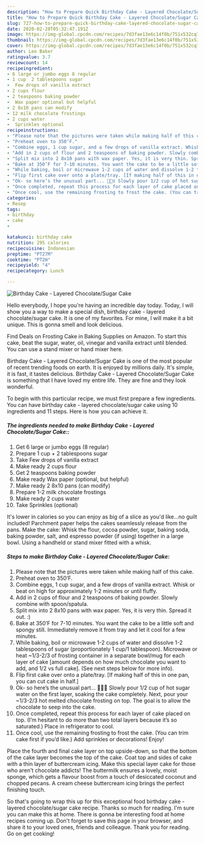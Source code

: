 ```yaml
---
description: "How to Prepare Quick Birthday Cake - Layered Chocolate/Sugar Cake"
title: "How to Prepare Quick Birthday Cake - Layered Chocolate/Sugar Cake"
slug: 727-how-to-prepare-quick-birthday-cake-layered-chocolate-sugar-cake
date: 2020-02-28T05:32:47.191Z
image: https://img-global.cpcdn.com/recipes/7d3fae13e6c14f0b/751x532cq70/birthday-cake-layered-chocolatesugar-cake-recipe-main-photo.jpg
thumbnail: https://img-global.cpcdn.com/recipes/7d3fae13e6c14f0b/751x532cq70/birthday-cake-layered-chocolatesugar-cake-recipe-main-photo.jpg
cover: https://img-global.cpcdn.com/recipes/7d3fae13e6c14f0b/751x532cq70/birthday-cake-layered-chocolatesugar-cake-recipe-main-photo.jpg
author: Leo Baker
ratingvalue: 3.7
reviewcount: 14
recipeingredient:
- 6 large or jumbo eggs 8 regular
- 1 cup  2 tablespoons sugar
-  Few drops of vanilla extract
- 2 cups flour
- 2 teaspoons baking powder
-  Wax paper optional but helpful
- 2 8x10 pans can modify
- 12 milk chocolate frostings
- 2 cups water
-  Sprinkles optional
recipeinstructions:
- "Please note that the pictures were taken while making half of this cake."
- "Preheat oven to 350’F."
- "Combine eggs, 1 cup sugar, and a few drops of vanilla extract. Whisk or beat on high for approximately 1-2 minutes or until fluffy."
- "Add in 2 cups of flour and 2 teaspoons of baking powder. Slowly combine with spoon/spatula."
- "Split mix into 2 8x10 pans with wax paper. Yes, it is very thin. Spread it out. :)"
- "Bake at 350’F for 7-10 minutes. You want the cake to be a little soft and spongy still. Immediately remove it from tray and let it cool for a few minutes."
- "While baking, boil or microwave 1-2 cups of water and dissolve 1-2 tablespoons of sugar (proportionately 1 cup/1 tablespoon). Microwave or heat ~1/3-2/3 of frosting container in a separate bowl/mug for each layer of cake [amount depends on how much chocolate you want to add, and 1/2 vs full cake]. (See next steps below for more info)."
- "Flip first cake over onto a plate/tray. [If making half of this in one pan, you can cut cake in half.]"
- "Ok- so here’s the unusual part... 🤷🏼‍♀️ Slowly pour 1/2 cup of hot sugar water on the first layer, soaking the cake completely. Next, pour your ~1/3-2/3 hot melted chocolate frosting on top. The goal is to allow the chocolate to seep into the cake."
- "Once completed, repeat this process for each layer of cake placed on top. (I’m hesitant to do more than two total layers because it’s so saturated.) Place in refrigerator to cool."
- "Once cool, use the remaining frosting to frost the cake. (You can trim cake first if you’d like.) Add sprinkles or decorations! Enjoy!"
categories:
- Resep
tags:
- birthday
- cake
- 

katakunci: birthday cake 
nutrition: 295 calories
recipecuisine: Indonesian
preptime: "PT27M"
cooktime: "PT2H"
recipeyield: "4"
recipecategory: Lunch

---
```



![Birthday Cake - Layered Chocolate/Sugar Cake](https://img-global.cpcdn.com/recipes/7d3fae13e6c14f0b/751x532cq70/birthday-cake-layered-chocolatesugar-cake-recipe-main-photo.jpg)

Hello everybody, I hope you're having an incredible day today. Today, I will show you a way to make a special dish, birthday cake - layered chocolate/sugar cake. It is one of my favorites. For mine, I will make it a bit unique. This is gonna smell and look delicious.

Find Deals on Frosting Cake in Baking Supplies on Amazon. To start this cake, beat the sugar, water, oil, vinegar and vanilla extract until blended. You can use a stand mixer or hand mixer here.

Birthday Cake - Layered Chocolate/Sugar Cake is one of the most popular of recent trending foods on earth. It is enjoyed by millions daily. It's simple, it is fast, it tastes delicious. Birthday Cake - Layered Chocolate/Sugar Cake is something that I have loved my entire life. They are fine and they look wonderful.


To begin with this particular recipe, we must first prepare a few ingredients. You can have birthday cake - layered chocolate/sugar cake using 10 ingredients and 11 steps. Here is how you can achieve it.

##### The ingredients needed to make Birthday Cake - Layered Chocolate/Sugar Cake::

1. Get 6 large or jumbo eggs (8 regular)
1. Prepare 1 cup + 2 tablespoons sugar
1. Take  Few drops of vanilla extract
1. Make ready 2 cups flour
1. Get 2 teaspoons baking powder
1. Make ready  Wax paper (optional, but helpful)
1. Make ready 2 8x10 pans (can modify)
1. Prepare 1-2 milk chocolate frostings
1. Make ready 2 cups water
1. Take  Sprinkles (optional)


It&#39;s lower in calories so you can enjoy as big of a slice as you&#39;d like…no guilt included! Parchment paper helps the cakes seamlessly release from the pans. Make the cake: Whisk the flour, cocoa powder, sugar, baking soda, baking powder, salt, and espresso powder (if using) together in a large bowl. Using a handheld or stand mixer fitted with a whisk. 

##### Steps to make Birthday Cake - Layered Chocolate/Sugar Cake:

1. Please note that the pictures were taken while making half of this cake.
1. Preheat oven to 350’F.
1. Combine eggs, 1 cup sugar, and a few drops of vanilla extract. Whisk or beat on high for approximately 1-2 minutes or until fluffy.
1. Add in 2 cups of flour and 2 teaspoons of baking powder. Slowly combine with spoon/spatula.
1. Split mix into 2 8x10 pans with wax paper. Yes, it is very thin. Spread it out. :)
1. Bake at 350’F for 7-10 minutes. You want the cake to be a little soft and spongy still. Immediately remove it from tray and let it cool for a few minutes.
1. While baking, boil or microwave 1-2 cups of water and dissolve 1-2 tablespoons of sugar (proportionately 1 cup/1 tablespoon). Microwave or heat ~1/3-2/3 of frosting container in a separate bowl/mug for each layer of cake [amount depends on how much chocolate you want to add, and 1/2 vs full cake]. (See next steps below for more info).
1. Flip first cake over onto a plate/tray. [If making half of this in one pan, you can cut cake in half.]
1. Ok- so here’s the unusual part... 🤷🏼‍♀️ Slowly pour 1/2 cup of hot sugar water on the first layer, soaking the cake completely. Next, pour your ~1/3-2/3 hot melted chocolate frosting on top. The goal is to allow the chocolate to seep into the cake.
1. Once completed, repeat this process for each layer of cake placed on top. (I’m hesitant to do more than two total layers because it’s so saturated.) Place in refrigerator to cool.
1. Once cool, use the remaining frosting to frost the cake. (You can trim cake first if you’d like.) Add sprinkles or decorations! Enjoy!


Place the fourth and final cake layer on top upside-down, so that the bottom of the cake layer becomes the top of the cake. Coat top and sides of cake with a thin layer of buttercream icing. Make this special layer cake for those who aren&#39;t chocolate addicts! The buttermilk ensures a lovely, moist sponge, which gets a flavour boost from a touch of desiccated coconut and chopped pecans. A cream cheese buttercream icing brings the perfect finishing touch. 

So that's going to wrap this up for this exceptional food birthday cake - layered chocolate/sugar cake recipe. Thanks so much for reading. I'm sure you can make this at home. There is gonna be interesting food at home recipes coming up. Don't forget to save this page in your browser, and share it to your loved ones, friends and colleague. Thank you for reading. Go on get cooking!
